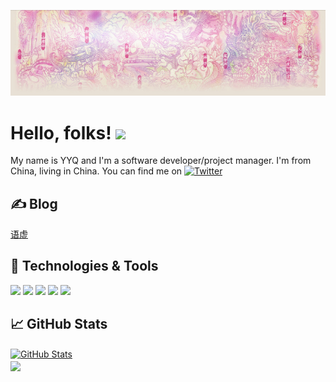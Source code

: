 <!-- More info, tips and tricks for making GitHub Profile README can be found in my article at https://towardsdatascience.com/build-a-stunning-readme-for-your-github-profile-9b80434fe5d7 -->

[![Header](https://raw.githubusercontent.com/yyq123/yyq123/master/yuxu_header.png "Header")](https://github.com/yyq123)

# Hello, folks! <img src="https://raw.githubusercontent.com/MartinHeinz/MartinHeinz/master/wave.gif" width="30px">

My name is YYQ and I'm a software developer/project manager. I'm from China, living in China. You can find me on [![Twitter][1.2]][1]

## &#x270d; Blog

[语虚](https://yyq123.blogspot.com)

## 🔧 Technologies & Tools
![](https://img.shields.io/badge/OS-Linux-informational?style=flat&logo=linux&logoColor=white&color=blue)
![](https://img.shields.io/badge/Editor-Vim-informational?style=flat&logo=intellij-idea&logoColor=white&color=blue)
![](https://img.shields.io/badge/Code-HTML-informational?style=flat&logo=javascript&logoColor=white&color=blue)
![](https://img.shields.io/badge/Shell-Bash-informational?style=flat&logo=gnu-bash&logoColor=white&color=blue)
![](https://img.shields.io/badge/Tools-Hyperion_Essbase-informational?style=flat&logo=postgresql&logoColor=white&color=blue)

## &#x1f4c8; GitHub Stats

<a href="https://github.com/yyq123/yyq123">
  <img align="center" src="https://github-readme-stats.vercel.app/api?username=yyq123&show_icons=true&line_height=27&count_private=true&title_color=ffffff&text_color=c9cacc&icon_color=2bbc8a&bg_color=1d1f21" alt="GitHub Stats" />
</a>
<br />
<a href="https://github.com/yyq123/learn-vim">
  <img align="center" src="https://github-readme-stats.vercel.app/api/pin/?username=yyq123&repo=learn-vim&title_color=ffffff&text_color=c9cacc&icon_color=2bbc8a&bg_color=1d1f21" />
</a>

<!-- links to social media icons -->

<!-- icons with padding -->

[1.1]: http://i.imgur.com/tXSoThF.png (twitter icon with padding)
[2.1]: http://i.imgur.com/0o48UoR.png (github icon with padding)

<!-- icons without padding -->
[1.2]: http://i.imgur.com/wWzX9uB.png (twitter icon without padding)
[2.2]: http://i.imgur.com/9I6NRUm.png (github icon without padding)

<!-- links to your social media accounts -->
[1]: https://twitter.com/yyq123
[2]: https://github.com/yyq123


<!-- Resources -->
<!-- Icons: https://simpleicons.org/ -->
<!-- GitHub Stats: https://github.com/anuraghazra/github-readme-stats -->
<!-- Emojis: https://emojipedia.org/emoji/ -->
<!-- HTML Emojis: https://www.fileformat.info/index.htm -->
<!-- Shields: https://shields.io/ -->
<!-- Awesome GitHub Profile README: https://github.com/abhisheknaiidu/awesome-github-profile-readme -->
